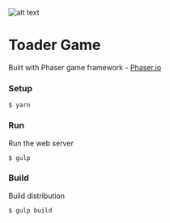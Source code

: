 ![alt text](http://res.cloudinary.com/sourcetoad/image/upload/v1470418197/TOADER-SCREEN_tuyvxd.png "Toader by Sourcetoad.com")

# Toader Game

Built with Phaser game framework - [Phaser.io](www.http:phaser.io)

### Setup

`$ yarn`

### Run

Run the web server

`$ gulp`

### Build

Build distribution

`$ gulp build`
